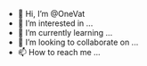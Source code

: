 - 👋 Hi, I’m @OneVat
- 👀 I’m interested in ...
- 🌱 I’m currently learning ...
- 💞️ I’m looking to collaborate on ...
- 📫 How to reach me ...

<!---
OneVat/OneVat is a ✨ special ✨ repository because its `README.md` (this file) appears on your GitHub profile.
You can click the Preview link to take a look at your changes.
--->
